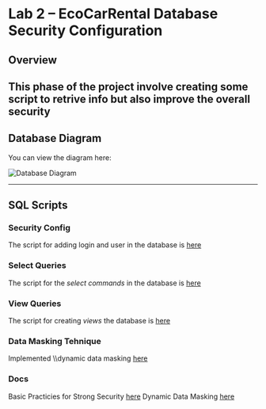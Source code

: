 # Lab 2 – EcoCarRental Database Security Configuration

## Overview
This phase of the project involve creating some script to retrive info but also improve the overall security 
---

## Database Diagram

You can view the diagram here:

![Database Diagram](https://www.plantuml.com/plantuml/png/jLHBRnCn4Bxlhp1xeQ14VG0NL5MDqY8g7gf2n3KQrfEkXHyhUr8KMluxirwpClMI6paaynXz-hvlnhaC19vsHbVFg4M3ejEWR5MX9KLxKIztWPn1Nmi8uayY7Yh1dvUYIOMDakAjkFcy5kVdjnykBc9xFey_M-K3RImOv96lYzNo_M9rzEhaHMng-7SF3IYTrL-dUjSwcy-VfRhqwfwfQDMW3Ky1VsMI8Ac1J0WSr63W-nH3uoJgYVeUmGzOCKsCDcmjvJ2dRuRnG42xyBSYSNmiu1wKXcyQPy8pUPGp9g8ui60R7Bpmgc5WbYrXpmXNrykRJukFHwSdixC1dFOTvjBUiRGdRgnv93gIuj4LukIGBR5VRY-7_qAmtKRm68tGeS_-ozbufmkJfwyfvxdY07GaEeGZKn_JGrJZ4zh8ORbNY_LrhAALHOrS3zMuG9ExAfzJsbTimdHzTBBeTB0tJFxGzc-7aV42idmqe8GftmTIwsJSI7d6J5pE-3kqCq4URDYYxpayPwSra78sjAeBrVZlylWudxk7j0V6gpiD3OQwMi94KuNqEeIoTHMlh1moOE4kGKHnQOBJljq0uPtpwcS_adjG0Eq2Il53KLjNbsZbpkZV)

---

## SQL Scripts

### Security Config

The script for adding login and user in the database is [here](./security.sql) 

### Select Queries

The script for the *select commands* in the database is [here](./select.sql)

### View Queries

The script for creating *views* the database is [here](./create_views.sql)

### Data Masking Tehnique

Implemented \\\\dynamic data masking [here](./dataMasking.sql)

### Docs

Basic Practicies for Strong Security [here](htps://www.sqlservercentral.com/articles/a-few-best-practices-for-strong-sql-server-security)
Dynamic Data Masking [here](https://learn.microsoft.com/en-us/sql/relational-databases/security/dynamic-data-masking?view=sql-server-ver17)